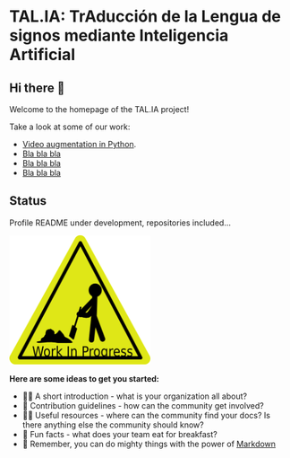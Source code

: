 # TAL.IA: TrAducción de la Lengua de signos mediante Inteligencia Artificial
## Hi there 👋

Welcome to the homepage of the TAL.IA project!

Take a look at some of our work:
- [Video augmentation in Python](https://github.com/RodGal-2020/video_augmentation).
- [Bla bla bla](https://example.com/)
- [Bla bla bla](https://example.com/)
- [Bla bla bla](https://example.com/)

## Status
Profile README under development, repositories included...

<img src="work_in_progress.png" alt="Work in progress" width="50%">


**Here are some ideas to get you started:**

- 🙋‍♀️ A short introduction - what is your organization all about?
- 🌈 Contribution guidelines - how can the community get involved?
- 👩‍💻 Useful resources - where can the community find your docs? Is there anything else the community should know?
- 🍿 Fun facts - what does your team eat for breakfast?
- 🧙 Remember, you can do mighty things with the power of [Markdown](https://docs.github.com/github/writing-on-github/getting-started-with-writing-and-formatting-on-github/basic-writing-and-formatting-syntax)
